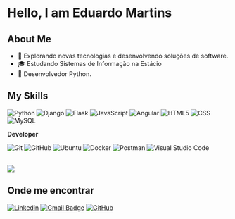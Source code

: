 <h1>Hello, I am Eduardo Martins</h1>

## About Me

- 🤔 Explorando novas tecnologias e desenvolvendo soluções de software.
- 🎓 Estudando Sistemas de Informação na Estácio
- 🌱 Desenvolvedor Python.

## My Skills

![Python](https://img.shields.io/badge/Python-333333?style=flat&logo=python&logoColor=ffff00)
![Django](https://img.shields.io/badge/Django-333333?style=flat&logo=django&logoColor=white)
![Flask](https://img.shields.io/badge/Flask-333333?style=flat&logo=flask&logoColor=white)
![JavaScript](https://img.shields.io/badge/-JavaScript-333333?style=flat&logo=javascript)
![Angular](https://img.shields.io/badge/Angular-333333?style=flat&logo=angular&logoColor=red)
![HTML5](https://img.shields.io/badge/-HTML5-333333?style=flat&logo=HTML5)
![CSS](https://img.shields.io/badge/-CSS-333333?style=flat&logo=CSS3&logoColor=1572B6)
![MySQL](https://img.shields.io/badge/-MySQL-333333?style=flat&logo=mysql)

**Developer**

![Git](https://img.shields.io/badge/-Git-333333?style=flat&logo=git)
![GitHub](https://img.shields.io/badge/-GitHub-333333?style=flat&logo=github)
![Ubuntu](https://img.shields.io/badge/Ubuntu-333333?style=flat&logo=ubuntu&logoColor=white)
![Docker](https://img.shields.io/badge/-Docker-333333?style=flat&logo=docker)
![Postman](https://img.shields.io/badge/-Postman-333333?style=flat&logo=postman)
![Visual Studio Code](https://img.shields.io/badge/-Visual%20Studio%20Code-333333?style=flat&logo=visual-studio-code&logoColor=007ACC)

<br/>

<a href="https://github.com/eduardomartins2" title="Perfil do Eduardo">
  <img src="https://github-readme-stats-git-masterrstaa-rickstaa.vercel.app/api/top-langs/?username=eduardomartins2&bg_color=000&border_color=ff6101&title_color=ff6101&text_color=FFF&langs_count=4"/>
</a>

## Onde me encontrar

[![Linkedin](https://img.shields.io/badge/-eduardomartins2-blue?style=flat-square&logo=Linkedin&logoColor=white&link=https://www.linkedin.com/in/eduardomartins2/)](https://www.linkedin.com/in/eduardomartins2/)
[![Gmail Badge](https://img.shields.io/badge/-martinsmajed@gmail.com-red?style=flat-square&logo=Gmail&logoColor=white&link=mailto:martinsmajed@gmail.com)](mailto:martinsmajed@gmail.com)
[![GitHub](https://img.shields.io/github/followers/eduardomartins2?label=follow&style=social)](https://github.com/eduardomartins2)

